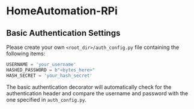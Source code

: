 # HomeAutomation-RPi

## Basic Authentication Settings
Please create your own ```<root_dir>/auth_config.py``` file containing the following items:
```python
USERNAME = 'your_username'
HASHED_PASSWORD = b"<bytes_here>"
HASH_SECRET = 'your_hash_secret'
```

The basic authentication decorator will automatically check for the authentication header and compare the username and password with the one specified in ```auth_config.py```.
